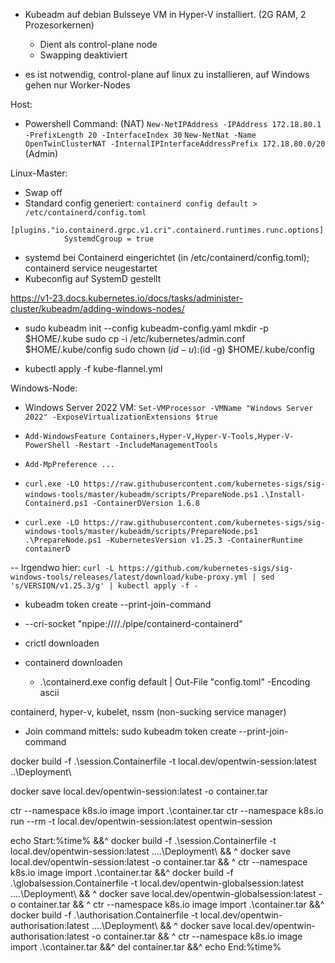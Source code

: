 - Kubeadm auf debian Bulsseye VM in Hyper-V installiert.  (2G RAM, 2 Prozesorkernen)
	- Dient als control-plane node
	- Swapping deaktiviert
	
	
- es ist notwendig, control-plane auf linux zu installieren, auf Windows gehen nur Worker-Nodes

Host:
- Powershell Command: (NAT)
`New-NetIPAddress -IPAddress 172.18.80.1 -PrefixLength 20 -InterfaceIndex 30`
`New-NetNat -Name OpenTwinClusterNAT -InternalIPInterfaceAddressPrefix 172.18.80.0/20` (Admin)


Linux-Master:
- Swap off
- Standard config generiert: `containerd config default > /etc/containerd/config.toml`
```
[plugins."io.containerd.grpc.v1.cri".containerd.runtimes.runc.options]
            SystemdCgroup = true
```

- systemd bei Containerd eingerichtet (in /etc/containerd/config.toml); containerd service neugestartet
- Kubeconfig auf SystemD gestellt

https://v1-23.docs.kubernetes.io/docs/tasks/administer-cluster/kubeadm/adding-windows-nodes/
- sudo kubeadm init --config kubeadm-config.yaml
  mkdir -p $HOME/.kube
  sudo cp -i /etc/kubernetes/admin.conf $HOME/.kube/config
  sudo chown $(id -u):$(id -g) $HOME/.kube/config
 
- kubectl apply -f kube-flannel.yml
  

Windows-Node:
- Windows Server 2022 VM: `Set-VMProcessor -VMName "Windows Server 2022" -ExposeVirtualizationExtensions $true`
- `Add-WindowsFeature Containers,Hyper-V,Hyper-V-Tools,Hyper-V-PowerShell -Restart -IncludeManagementTools`
- `Add-MpPreference ...`
- `curl.exe -LO https://raw.githubusercontent.com/kubernetes-sigs/sig-windows-tools/master/kubeadm/scripts/PrepareNode.ps1`
`.\Install-Containerd.ps1 -ContainerDVersion 1.6.8`

- `curl.exe -LO https://raw.githubusercontent.com/kubernetes-sigs/sig-windows-tools/master/kubeadm/scripts/PrepareNode.ps1`
`.\PrepareNode.ps1 -KubernetesVersion v1.25.3 -ContainerRuntime containerD`

-- Irgendwo hier: `curl -L https://github.com/kubernetes-sigs/sig-windows-tools/releases/latest/download/kube-proxy.yml | sed 's/VERSION/v1.25.3/g' | kubectl apply -f -`

- kubeadm token create --print-join-command
- --cri-socket "npipe:////./pipe/containerd-containerd"


- crictl downloaden
- containerd downloaden
	- .\containerd.exe config default | Out-File "config.toml" -Encoding ascii



containerd, hyper-v, kubelet, nssm (non-sucking service manager)

- Join command mittels: sudo kubeadm token create --print-join-command





docker build -f .\session.Containerfile -t local.dev/opentwin-session:latest ..\Deployment\

docker save local.dev/opentwin-session:latest -o container.tar

ctr --namespace k8s.io image import .\container.tar
ctr --namespace k8s.io run --rm -t local.dev/opentwin-session:latest opentwin-session

echo Start:%time% &&^
docker build -f .\session.Containerfile -t local.dev/opentwin-session:latest ..\..\Deployment\ && ^
docker save local.dev/opentwin-session:latest -o container.tar && ^
ctr --namespace k8s.io image import .\container.tar  &&^
docker build -f .\globalsession.Containerfile -t local.dev/opentwin-globalsession:latest ..\..\Deployment\ && ^
docker save local.dev/opentwin-globalsession:latest -o container.tar && ^
ctr --namespace k8s.io image import .\container.tar  &&^
docker build -f .\authorisation.Containerfile -t local.dev/opentwin-authorisation:latest ..\..\Deployment\ && ^
docker save local.dev/opentwin-authorisation:latest -o container.tar && ^
ctr --namespace k8s.io image import .\container.tar  &&^
del container.tar &&^
echo End:%time%


